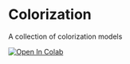 # Colorization
A collection of colorization models

[![Open In Colab](https://colab.research.google.com/assets/colab-badge.svg)](https://colab.research.google.com/github/Vince-Ai/Colorization/blob/main/notebooks/webdemo.ipynb)
